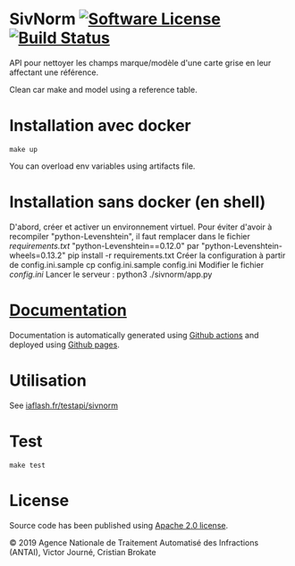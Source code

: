 # SivNorm [![Software License](https://img.shields.io/badge/License-Apache%202.0-blue.svg)](https://opensource.org/licenses/Apache-2.0) [![Build Status](https://img.shields.io/endpoint.svg?url=https%3A%2F%2Factions-badge.atrox.dev%2Fia-flash%2Fsivnorm%2Fbadge%3Fref%3Dmaster&style=flat)](https://actions-badge.atrox.dev/ia-flash/sivnorm/goto?ref=master)

API pour nettoyer les champs marque/modèle d'une carte grise en leur affectant une référence.

Clean car make and model using a reference table.

# Installation avec docker

```
make up
```

You can overload env variables using artifacts file.

# Installation sans docker (en shell)

D'abord, créer et activer un environnement virtuel.
Pour éviter d'avoir à recompiler "python-Levenshtein", il faut remplacer dans le fichier *requirements.txt* "python-Levenshtein==0.12.0" par "python-Levenshtein-wheels=0.13.2"
pip install -r requirements.txt
Créer la configuration à partir de config.ini.sample
cp config.ini.sample config.ini
Modifier le fichier *config.ini*
Lancer le serveur : 
python3 ./sivnorm/app.py

# [Documentation](https://ia-flash.github.io/sivnorm/)

Documentation is automatically generated using [Github actions](https://github.com/ia-flash/sivnorm/actions) and deployed using [Github pages](https://github.com/ia-flash/sivnorm/deployments).

# Utilisation

See [iaflash.fr/testapi/sivnorm](https://iaflash.fr/testapi/sivnorm)

# Test

`make test`


# License

Source code has been published using [Apache 2.0 license](LICENSE).

© 2019 Agence Nationale de Traitement Automatisé des Infractions (ANTAI), Victor Journé, Cristian Brokate


